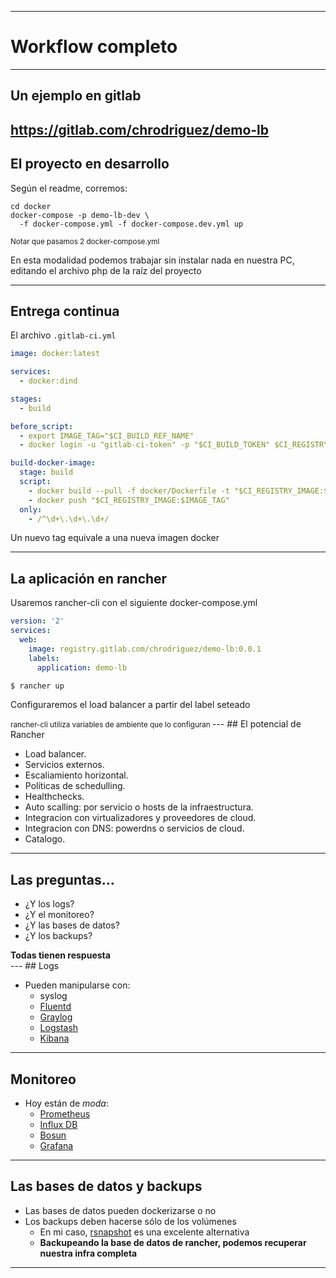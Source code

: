 ***
# Workflow completo
---
## Un ejemplo en gitlab

https://gitlab.com/chrodriguez/demo-lb
---
## El proyecto en desarrollo

Según el readme, corremos:

```
cd docker
docker-compose -p demo-lb-dev \
  -f docker-compose.yml -f docker-compose.dev.yml up
```
<small>
Notar que pasamos 2 docker-compose.yml
</small>

En esta modalidad podemos trabajar sin instalar nada en nuestra PC, editando el
archivo php de la raíz del proyecto

---
## Entrega continua

El archivo `.gitlab-ci.yml`

```yml
image: docker:latest

services:
  - docker:dind

stages:
  - build

before_script:
  - export IMAGE_TAG="$CI_BUILD_REF_NAME"
  - docker login -u "gitlab-ci-token" -p "$CI_BUILD_TOKEN" $CI_REGISTRY

build-docker-image:
  stage: build
  script:
    - docker build --pull -f docker/Dockerfile -t "$CI_REGISTRY_IMAGE:$IMAGE_TAG" .
    - docker push "$CI_REGISTRY_IMAGE:$IMAGE_TAG"
  only:
    - /^\d+\.\d+\.\d+/
```
Un nuevo tag equivale a una nueva imagen docker

---
## La aplicación en rancher

Usaremos rancher-cli con el siguiente docker-compose.yml

```yml
version: '2'
services:
  web:
    image: registry.gitlab.com/chrodriguez/demo-lb:0.0.1
    labels:
      application: demo-lb
```

```bash
$ rancher up
```
Configuraremos el load balancer a partir del label seteado

<small class="fragment">
rancher-cli utiliza variables de ambiente que lo configuran
</small>
---
## El potencial de Rancher

* Load balancer.
* Servicios externos.
* Escaliamiento horizontal.
* Políticas de schedulling.
* Healthchecks.
* Auto scalling: por servicio o hosts de la infraestructura.
* Integracion con virtualizadores y proveedores de cloud.
* Integracion con DNS: powerdns o servicios de cloud.
* Catalogo.
---
## Las preguntas...

* ¿Y los logs?
* ¿Y el monitoreo?
* ¿Y las bases de datos?
* ¿Y los backups?

<div class="fragment">
<strong>Todas tienen respuesta</strong>
</div>
---
## Logs

* Pueden manipularse con:
  * syslog
  * [Fluentd](https://www.fluentd.org/)
  * [Graylog](https://www.graylog.org/)
  * [Logstash](https://www.elastic.co/products/logstash)
  * [Kibana](https://www.elastic.co/products/kibana)

---
## Monitoreo

* Hoy están de *moda*:
  * [Prometheus](https://prometheus.io/)
  * [Influx DB](https://www.influxdata.com/)
  * [Bosun](http://bosun.org/)
  * [Grafana](https://grafana.com/)

---
## Las bases de datos y backups

* Las bases de datos pueden dockerizarse o no
* Los backups deben hacerse sólo de los volúmenes
  * En mi caso, [rsnapshot](http://rsnapshot.org/) es una excelente alternativa
  * **Backupeando la base de datos de rancher, podemos recuperar nuestra infra completa**

***
